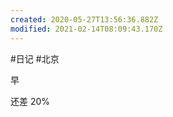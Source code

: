 ```yaml
---
created: 2020-05-27T13:56:36.882Z
modified: 2021-02-14T08:09:43.170Z
---
```

#日记 #北京

<!-- @timer "date":"Tue Feb 04 2020 09:30:55 GMT+0800 (CST)" -->

早

<!-- @timer "date":"Tue Feb 04 2020 19:34:01 GMT+0800 (CST)","duration":"about 10 hours" -->

还差 20%
